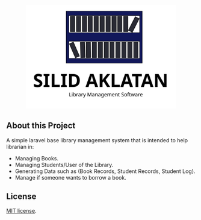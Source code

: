 
<p align="center"><img src="public/logo/SilidAklatan.svg" width="400"></p>

## About this Project

A simple laravel base library management  system that is intended to help librarian in:

- Managing Books.
- Managing Students/User of the Library.
- Generating Data such as (Book Records, Student Records, Student Log).
- Manage if someone wants to borrow a book.

## License

[MIT license](https://opensource.org/licenses/MIT).

